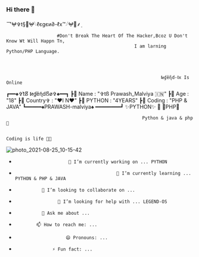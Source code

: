 
### Hi there 👋

<!--
**LEGEND-LX/LEGEND-lx** is a ✨ _special_ ✨ repository because its `README.md` (this file) appears on your GitHub profile.

Here are some ideas to get you started:

-                         🔭 I’m currently working on ... PYTHON 

-                                           🌱 I’m currently learning ... PYTHON & PHP & JAVA 

-               👯 I’m looking to collaborate on ...

-                     🤔 I’m looking for help with ... LEGEND-OS

-               💬 Ask me about ...

-             📫 How to reach me: ...

-                        😄 Pronouns: ...
 
-                   ⚡ Fun fact: ...
  


                                              -->乛𖤍✞︎t§🔱𖤍𓆩ℓєgєи∂-ℓx™𓆪𖤍🔱⸙‌ٖٖٖ

                       #Don't Break The Heart Of The Hacker,Bcoz U Don't Know Wt Will Happn Tn,
                                                    I am larning Python/PHP Language.




                                                              𝖑𝖊ɠêɳ̃d-𝖑x 𝙸𝚜 𝙾𝚗𝚕𝚒𝚗𝚎

┏━━♠️✞t͛ẞ̸ 𝖑𝖊ɠêɳ̃dẞø✞♠️━━┓
┣🌷        Name    : "✞tß Prawash_Malviya 🇮🇳"
┣🌷        Age      : "18"
┣🌷        Country✞ : "♥I N♥️"
┣🌷         PYTHON   : "4YEARS"
┣🌷         Coding    : "PHP & JAVA"
┗━━━━━♠PRAWASH-malviya♠️ ━━━━━━━━┛
    ✨PYTHON✨  🔹 📜PHP📜 
                                                          
                                                         
                                                            
                                                              

                                                       Python & java & php💖

                                                                          Coding is life 💝🖤
![photo_2021-08-25_10-15-42](https://user-images.githubusercontent.com/87700009/132176137-77c0700f-e02a-4f0a-aea8-6dff700211d7.jpg)


-                         🔭 I’m currently working on ... PYTHON 

-                                           🌱 I’m currently learning ... PYTHON & PHP & JAVA 

-               👯 I’m looking to collaborate on ...

-                     🤔 I’m looking for help with ... LEGEND-OS

-               💬 Ask me about ...

-             📫 How to reach me: ...

-                        😄 Pronouns: ...
 
-                   ⚡ Fun fact: ...
